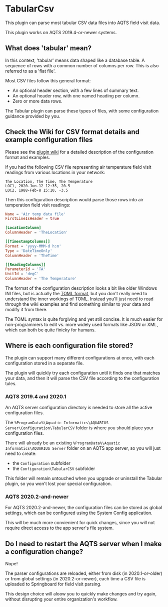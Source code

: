 ﻿# TabularCsv

This plugin can parse most tabular CSV data files into AQTS field visit data.

This plugin works on AQTS 2019.4-or-newer systems.

## What does 'tabular' mean?

In this context, 'tabular' means data shaped like a database table. A sequence of rows with a common number of columns per row. This is also referred to as a 'flat file'.

Most CSV files follow this general format:

- An optional header section, with a few lines of summary text.
- An optional header row, with one named heading per column.
- Zero or more data rows.

The Tabular plugin can parse these types of files, with some configuration guidance provided by you.

## Check the Wiki for CSV format details and example configuration files

Please see the [plugin wiki](../../../../wiki) for a detailed description of the configuration format and examples.

If you had the following CSV file representing air temperature field visit readings from various locations in your network:

```csv
The Location, The Time, The Temperature
LOC1, 2020-Jun-12 12:35, 20.5
LOC2, 1988-Feb-8 15:10, -3.5
```

Then this configuration description would parse those rows into air temperation field visit readings:
```toml
Name = 'Air temp data file'
FirstLineIsHeader = true

[LocationColumn]
ColumnHeader = 'TheLocation'

[[TimestampColumns]]
Format = 'yyyy-MMM-d h:m'
Type = 'DateTimeOnly'
ColumnHeader = 'TheTime'

[[ReadingColumns]]
ParameterId = 'TA'
UnitId = 'degC'
ColumnHeader = 'The Temperature'
```

The format of the configuration description looks a bit like older Windows INI files, but is actually the [TOML format](https://github.com/toml-lang/toml/blob/master/README.md#example), but you don't really need to understand the inner workings of TOML. Instead you'll just need to read through the wiki examples and find something similar to your data and modify it from there.

The TOML syntax is quite forgiving and yet still concise. It is much easier for non-programmers to edit vs. more widely used formats like JSON or XML, which can both be quite finicky for humans.

## Where is each configuration file stored?

The plugin can support many different configurations at once, with each configuration stored in a separate file.

The plugin will quickly try each configuration until it finds one that matches your data, and then it will parse the CSV file according to the configuration tules.

### AQTS 2019.4 and 2020.1

An AQTS server configuration directory is needed to store all the active configuration files.

The `%ProgramData%\Aquatic Informatics\AQUARIUS Server\Configuration\TabularCSV` folder is where you should place your configuration files.

There will already be an existing `%ProgramData%\Aquatic Informatics\AQUARIUS Server` folder on an AQTS app server, so you will just need to create:
- the `Configuration` subfolder
- the `Configuration\TabularCSV` subfolder

This folder will remain untouched when you upgrade or uninstall the Tabular plugin, so you won't lost your special configuration.

### AQTS 2020.2-and-newer

For AQTS 2020.2-and-newer, the configuration files can be stored as global settings, which can be configured using the System Config application.

This will be much more convienient for quick changes, since you will not require direct access to the app server's file system.

## Do I need to restart the AQTS server when I make a configuration change?

Nope!

The parser configurations are reloaded, either from disk (in 2020.1-or-older) or from global settings (in 2020.2-or-newer), each time a CSV file is uploaded to Springboard for field visit parsing.

This design choice will aloow you to quickly make changes and try again, without disrupting your entire organization's workflow.